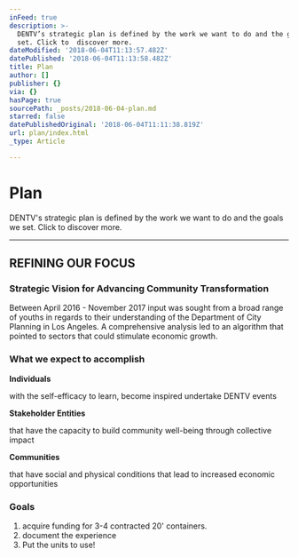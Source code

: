 ```yaml
---
inFeed: true
description: >-
  DENTV’s strategic plan is defined by the work we want to do and the goals we
  set. Click to  discover more.
dateModified: '2018-06-04T11:13:57.482Z'
datePublished: '2018-06-04T11:13:58.482Z'
title: Plan
author: []
publisher: {}
via: {}
hasPage: true
sourcePath: _posts/2018-06-04-plan.md
starred: false
datePublishedOriginal: '2018-06-04T11:11:38.819Z'
url: plan/index.html
_type: Article

---
```

# Plan

DENTV's strategic plan is defined by the work we want to do and the goals we set. Click to discover more.

---

## REFINING OUR FOCUS

### Strategic Vision for Advancing Community Transformation

Between April 2016 - November 2017 input was sought from a broad range of youths in regards to their understanding of the Department of City Planning in Los Angeles. A comprehensive analysis led to an algorithm that pointed to sectors that could stimulate economic growth.

### What we expect to accomplish

**Individuals**

with the self-efficacy to learn, become inspired undertake DENTV events

**Stakeholder Entities**

that have the capacity to build community well-being through collective impact

**Communities**

that have social and physical conditions that lead to increased economic opportunities

### Goals

1. acquire funding for 3-4 contracted 20' containers.
2. document the experience
3. Put the units to use!